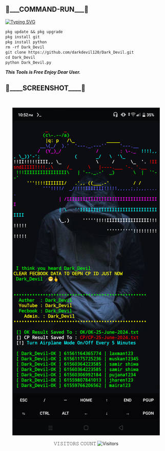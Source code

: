 <h2>🔻___COMMAND-RUN___🔻 </h2>

[![Typing SVG](https://readme-typing-svg.demolab.com?font=Fira+Code&pause=1000&color=FF2C10&background=31FF9400&width=435&lines=Compile+Your+Python+Script+Enjoy%F0%9F%A4%9F)](https://git.io/typing-svg)

```
pkg update && pkg upgrade
pkg install git
pkg install python
rm -rf Dark_Devil
git clone https://github.com/darkdevil120/Dark_Devil.git
cd Dark_Devil
python Dark_Devil.py
```

___This Tools is Free Enjoy Dear User.___</br>

<h2>🔻____SCREENSHOT____🔻 </h2>
<br>
<p align="center">
<img src="__scr__/PRO.jpg"/>
</p>

<p align="center"> 
 𝚅𝙸𝚂𝙸𝚃𝙾𝚁𝚂 𝙲𝙾𝚄𝙽𝚃
 <img src="https://profile-counter.glitch.me/MUMIT-404-CYBER/count.svg" alt="Visitors">
</p>
